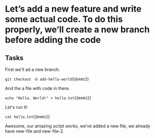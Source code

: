 # Let’s add a new feature and write some actual code. To do this properly, we’ll create a new branch before adding the code

## Tasks

First we'll ad a new branch.  

`git checkout -b add-hello-world`{{exec}}  

And the a file with code in there.  

`echo "Hello, World!" > hello.txt`{{exec}}  

Let's run it!  

`cat hello.txt`{{exec}}  

Awesome, our amazing script works, we’ve added a new file, we already have new-file and new-file-2.
